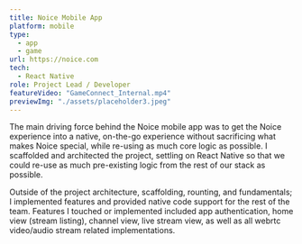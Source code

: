 ```yaml
---
title: Noice Mobile App
platform: mobile
type:
  - app
  - game
url: https://noice.com
tech:
  - React Native
role: Project Lead / Developer
featureVideo: "GameConnect_Internal.mp4"
previewImg: "./assets/placeholder3.jpeg"
---
```



The main driving force behind the Noice mobile app was to get the Noice experience into a native, on-the-go experience without sacrificing what makes Noice special, while re-using as much core logic as possible. I scaffolded and architected the project, settling on React Native so that we could re-use as much pre-existing logic from the rest of our stack as possible.

Outside of the project architecture, scaffolding, rounting, and fundamentals; I implemented features and provided native code support for the rest of the team. Features I touched or implemented included app authentication, home view (stream listing), channel view, live stream view, as well as all webrtc video/audio stream related implementations.
